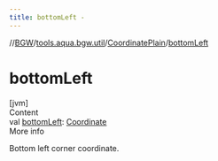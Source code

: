 ```yaml
---
title: bottomLeft -
---
```

//[BGW](../../../index.md)/[tools.aqua.bgw.util](../index.md)/[CoordinatePlain](index.md)/[bottomLeft](bottom-left.md)



# bottomLeft  
[jvm]  
Content  
val [bottomLeft](bottom-left.md): [Coordinate](../-coordinate/index.md)  
More info  


Bottom left corner coordinate.

  



